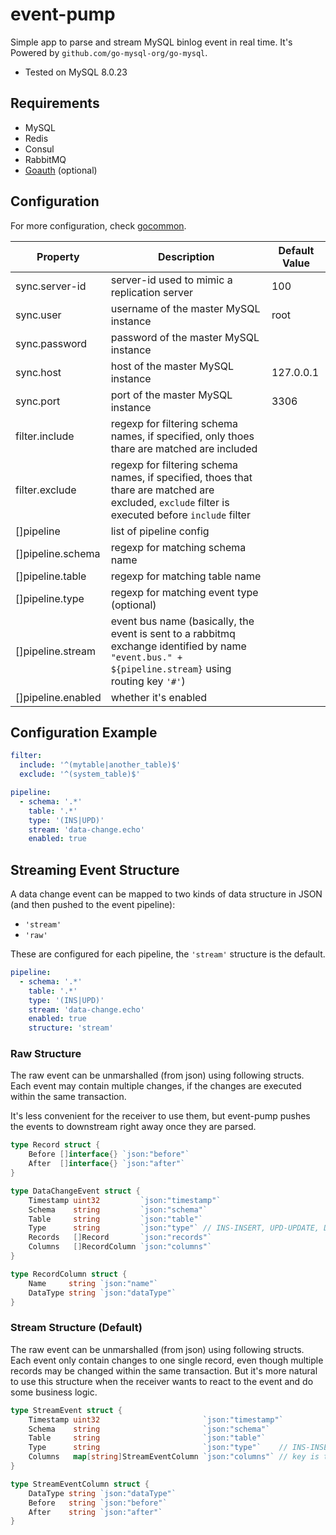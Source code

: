 # event-pump

Simple app to parse and stream MySQL binlog event in real time. It's Powered by `github.com/go-mysql-org/go-mysql`.

- Tested on MySQL 8.0.23

## Requirements

- MySQL
- Redis
- Consul
- RabbitMQ
- [Goauth](https://github.com/CurtisNewbie/goauth) (optional)

## Configuration

For more configuration, check [gocommon](https://github.com/CurtisNewbie/gocommon).

| Property           | Description                                                                                                                                         | Default Value |
|--------------------|-----------------------------------------------------------------------------------------------------------------------------------------------------|---------------|
| sync.server-id     | server-id used to mimic a replication server                                                                                                        | 100           |
| sync.user          | username of the master MySQL instance                                                                                                               | root          |
| sync.password      | password of the master MySQL instance                                                                                                               |               |
| sync.host          | host of the master MySQL instance                                                                                                                   | 127.0.0.1     |
| sync.port          | port of the master MySQL instance                                                                                                                   | 3306          |
| filter.include     | regexp for filtering schema names, if specified, only thoes thare are matched are included                                                          |               |
| filter.exclude     | regexp for filtering schema names, if specified, thoes that thare are matched are excluded, `exclude` filter is executed before `include` filter    |               |
| []pipeline         | list of pipeline config                                                                                                                             |               |
| []pipeline.schema  | regexp for matching schema name                                                                                                                     |               |
| []pipeline.table   | regexp for matching table name                                                                                                                      |               |
| []pipeline.type    | regexp for matching event type (optional)                                                                                                           |               |
| []pipeline.stream  | event bus name (basically, the event is sent to a rabbitmq exchange identified by name `"event.bus." + ${pipeline.stream}` using routing key `'#'`) |               |
| []pipeline.enabled | whether it's enabled                                                                                                                                |               |


## Configuration Example

```yaml
filter:
  include: '^(mytable|another_table)$'
  exclude: '^(system_table)$'

pipeline:
  - schema: '.*'
    table: '.*'
    type: '(INS|UPD)'
    stream: 'data-change.echo'
    enabled: true
```

## Streaming Event Structure

A data change event can be mapped to two kinds of data structure in JSON (and then pushed to the event pipeline):

- `'stream'`
- `'raw'`

These are configured for each pipeline, the `'stream'` structure is the default.

```yaml
pipeline:
  - schema: '.*'
    table: '.*'
    type: '(INS|UPD)'
    stream: 'data-change.echo'
    enabled: true
	structure: 'stream'
```

### Raw Structure

The raw event can be unmarshalled (from json) using following structs. Each event may contain multiple changes, if the changes are executed within the same transaction.

It's less convenient for the receiver to use them, but event-pump pushes the events to downstream right away once they are parsed.

```go
type Record struct {
	Before []interface{} `json:"before"`
	After  []interface{} `json:"after"`
}

type DataChangeEvent struct {
	Timestamp uint32         `json:"timestamp"`
	Schema    string         `json:"schema"`
	Table     string         `json:"table"`
	Type      string         `json:"type"` // INS-INSERT, UPD-UPDATE, DEL-DELETE
	Records   []Record       `json:"records"`
	Columns   []RecordColumn `json:"columns"`
}

type RecordColumn struct {
	Name     string `json:"name"`
	DataType string `json:"dataType"`
}
```

### Stream Structure (Default)

The raw event can be unmarshalled (from json) using following structs. Each event only contain changes to one single record, even though multiple records may be changed within the same transaction. But it's more natural to use this structure when the receiver wants to react to the event and do some business logic.

```go
type StreamEvent struct {
	Timestamp uint32                       `json:"timestamp"`
	Schema    string                       `json:"schema"`
	Table     string                       `json:"table"`
	Type      string                       `json:"type"`    // INS-INSERT, UPD-UPDATE, DEL-DELETE
	Columns   map[string]StreamEventColumn `json:"columns"` // key is the column name
}

type StreamEventColumn struct {
	DataType string `json:"dataType"`
	Before   string `json:"before"`
	After    string `json:"after"`
}
```